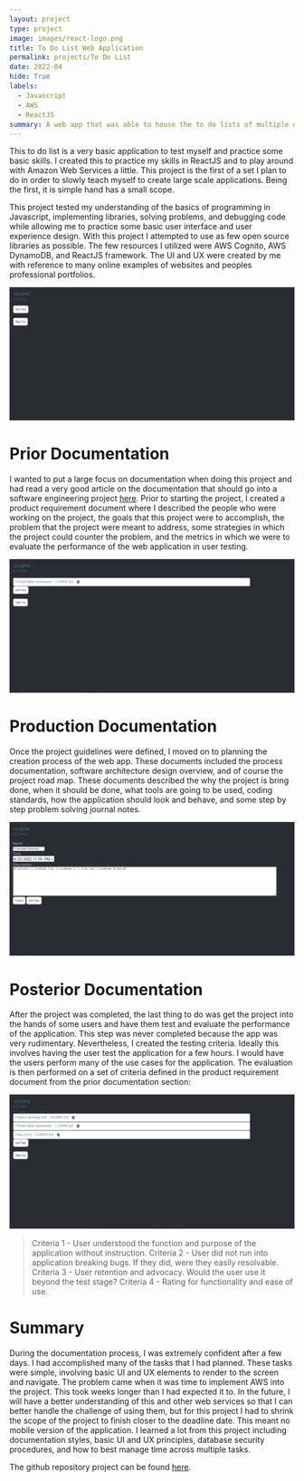 ```yaml
---
layout: project
type: project
image: images/react-logo.png
title: To Do List Web Application
permalink: projects/To Do List
date: 2022-04
hide: True
labels:
  - Javascript
  - AWS
  - ReactJS
summary: A web app that was able to house the to do lists of multiple users.
---
```


This to do list is a very basic application to test myself and practice some basic skills. I created this to practice my skills in ReactJS and to play around with Amazon Web Services a little. This project is the first of a set I plan to do in order to slowly teach myself to create large scale applications. Being the first, it is simple hand has a small scope.

This project tested my understanding of the basics of programming in Javascript, implementing libraries, solving problems, and debugging code while allowing me to practice some basic user interface and user experience design. With this project I attempted to use as few open source libraries as possible. The few resources I utilized were AWS Cognito, AWS DynamoDB, and ReactJS framework. The UI and UX were created by me with reference to many online examples of websites and peoples professional portfolios.

<img class = "ui fluid image" src = "../images/to-do-list-landing-0.PNG">

# Prior Documentation 
I wanted to put a large focus on documentation when doing this project and had read a very good article on the documentation that should go into a software engineering project [here](https://www.altexsoft.com/blog/business/technical-documentation-in-software-development-types-best-practices-and-tools/). Prior to starting the project, I created a product requirement document where I described the people who were working on the project, the goals that this project were to accomplish, the problem that the project were meant to address, some strategies in which the project could counter the problem, and the metrics in which we were to evaluate the performance of the web application in user testing.


<img class = "ui fluid image" src = "../images/to-do-list-landing-1.PNG">

# Production Documentation
Once the project guidelines were defined, I moved on to planning the creation process of the web app. These documents included the process documentation, software architecture design overview, and of course the project road map. These documents described the why the project is bring done, when it should be done, what tools are going to be used, coding standards, how the application should look and behave, and some step by step problem solving journal notes.

<img class = "ui fluid image" src = "../images/to-do-list-create-task.PNG">

# Posterior Documentation
After the project was completed, the last thing to do was get the project into the hands of some users and have them test and evaluate the performance of the application. This step was never completed because the app was very rudimentary. Nevertheless, I created the testing criteria. Ideally this involves having the user test the application for a few hours. I would have the users perform many of the use cases for the application. The evaluation is then performed on a set of criteria defined in the product requirement document from the prior documentation section:

<img class = "ui large right floated image" src = "../images/to-do-list-landing-2.PNG">
    
> Criteria 1 - User understood the function and purpose of the application without instruction.
> Criteria 2 - User did not run into application breaking bugs. If they did, were they easily resolvable.
> Criteria 3 - User retention and advocacy. Would the user use it beyond the test stage?
> Criteria 4 - Rating for functionality and ease of use.

# Summary
During the documentation process, I was extremely confident after a few days. I had accomplished many of the tasks that I had planned. These tasks were simple, involving basic UI and UX elements to render to the screen and navigate. The problem came when it was time to implement AWS into the project. This took weeks longer than I had expected it to. In the future, I will have a better understanding of this and other web services so that I can better handle the challenge of using them, but for this project I had to shrink the scope of the project to finish closer to the deadline date. This meant no mobile version of the application. I learned a lot from this project including documentation styles, basic UI and UX principles, database security procedures, and how to best manage time across multiple tasks.

The github repository project can be found [here](https://github.com/leedenkraquel/to-do-list).